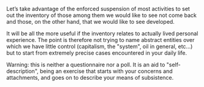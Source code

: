 Let’s take advantage of the enforced suspension of most activities to set out the inventory of those among them we would like to see not come back and those, on the other hand, that we would like to see developed.
 
It will be all the more useful if the inventory relates to actually lived personal experience. The point is therefore not trying to name abstract entities over which we have little control (capitalism, the "system", oil in general, etc...) but to start from extremely precise cases encountered in your daily life.
 
Warning: this is neither a questionnaire nor a poll. It is an aid to "self-description", being an exercise that starts with your concerns and attachments, and goes on to describe your means of subsistence.